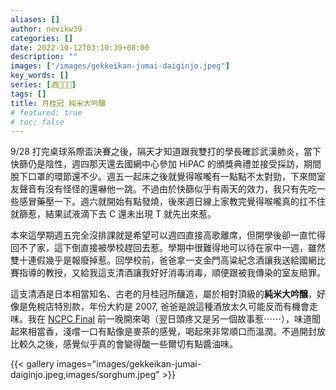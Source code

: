 ```yaml
---
aliases: []
author: nevikw39
categories: []
date: 2022-10-12T03:10:39+08:00
description: ""
images: ["/images/gekkeikan-jumai-daiginjo.jpeg"]
key_words: []
series: [酒🥃🍷🍺]
tags: []
title: 月桂冠 純米大吟醸
# featured: true
# toc: false
---
```


9/28 打完桌球系際盃決賽之後，隔天才知道跟我雙打的學長確診武漢肺炎，當下快篩仍是陰性，週四那天還去國網中心參加 HiPAC 的頒獎典禮並接受採訪，期間脫下口罩的環節還不少。週五一起床之後就覺得喉嚨有一點點不太對勁，下來問室友聲音有沒有怪怪的還嚇他一跳。不過由於快篩似乎有兩天的效力，我只有先吃一些感冒藥壓一下。週六就開始有點發燒，後來週日線上家教完覺得喉嚨真的扛不住就篩惹，結果試液滴下去 C 還未出現 T 就先出來惹。

本來這學期週五完全沒排課就是希望可以週四直接高歌離席，但開學後卻一直忙得回不了家，這下倒直接被學校趕回去惹。學期中很難得地可以待在家中一週，雖然雙十連假幾乎是報廢掉惹。回學校前，爸爸拿一支金門高粱紀念酒讓我送給國網比賽指導的教授，又給我這支清酒讓我好好消毒消毒，順便跟被我傳染的室友賠罪。

這支清酒是日本相當知名、古老的月桂冠所釀造，屬於相對頂級的**純米大吟醸**，好像是免稅店特別款，年份大約是 2007, 爸爸是說這種酒放太久可能反而有機會走味。我在 [NCPC Final](/posts/ncpc-final-111) 前一晚開來喝（翌日頭疼又是另一個故事惹⋯⋯），味道聞起來相當香，淺嚐一口有點像是麥茶的感覺，喝起來非常順口而溫潤。不過開封放比較久之後，感覺似乎真的會變得酸一些爾切有點醬油味。

{{< gallery images="images/gekkeikan-jumai-daiginjo.jpeg,images/sorghum.jpeg" >}}
